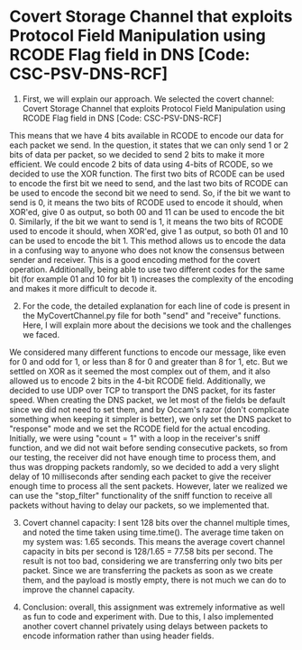 # Covert Storage Channel that exploits Protocol Field Manipulation using RCODE Flag field in DNS [Code: CSC-PSV-DNS-RCF]


1) First, we will explain our approach. We selected the covert channel: Covert Storage Channel that exploits Protocol Field Manipulation using RCODE Flag field in DNS [Code: CSC-PSV-DNS-RCF]
            
This means that we have 4 bits available in RCODE to encode our data for each packet we send.
In the question, it states that we can only send 1 or 2 bits of data per packet, so we decided to send 2 bits to make it more efficient.
We could encode 2 bits of data using 4-bits of RCODE, so we decided to use the XOR function. The first two bits of RCODE can be used to encode the first bit we need to send, and the last two bits of RCODE can be used to encode the second bit we need to send.
So, if the bit we want to send is 0, it means the two bits of RCODE used to encode it should, when XOR'ed, give 0 as output, so both 00 and 11 can be used to encode the bit 0.
Similarly, if the bit we want to send is 1, it means the two bits of RCODE used to encode it should, when XOR'ed, give 1 as output, so both 01 and 10 can be used to encode the bit 1.
This method allows us to encode the data in a confusing way to anyone who does not know the consensus between sender and receiver. This is a good encoding method for the covert operation.
Additionally, being able to use two different codes for the same bit (for example 01 and 10 for bit 1) increases the complexity of the encoding and makes it more difficult to decode it.






2) For the code, the detailed explanation for each line of code is present in the MyCovertChannel.py file for both "send" and "receive" functions. Here, I will explain more about the decisions we took and the challenges we faced.

We considered many different functions to encode our message, like even for 0 and odd for 1, or less than 8 for 0 and greater than 8 for 1, etc. But we settled on XOR as it seemed the most complex out of them, and it also allowed us to encode 2 bits in the 4-bit RCODE field.
Additionally, we decided to use UDP over TCP to transport the DNS packet, for its faster speed.
When creating the DNS packet, we let most of the fields be default since we did not need to set them, and by Occam's razor (don't complicate something when keeping it simpler is better), we only set the DNS packet to "response" mode and we set the RCODE field for the actual encoding.
Initially, we were using "count = 1" with a loop in the receiver's sniff function, and we did not wait before sending consecutive packets, so from our testing, the receiver did not have enough time to process them, and thus was dropping packets randomly, so we decided to add a very slight delay of 10 milliseconds after sending each packet to give the receiver enough time to process all the sent packets.
However, later we realized we can use the "stop_filter" functionality of the sniff function to receive all packets without having to delay our packets, so we implemented that.




3) Covert channel capacity:
I sent 128 bits over the channel multiple times, and noted the time taken using time.time(). The average time taken on my system was: 1.65 seconds.
This means the average covert channel capacity in bits per second is 128/1.65 = 77.58 bits per second.
The result is not too bad, considering we are transferring only two bits per packet. Since we are transferring the packets as soon as we create them, and the payload is mostly empty, there is not much we can do to improve the channel capacity.





4) Conclusion: overall, this assignment was extremely informative as well as fun to code and experiment with. Due to this, I also implemented another covert channel privately using delays between packets to encode information rather than using header fields.
